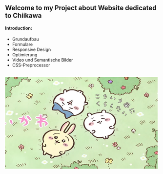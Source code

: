 
## Welcome to my Project about Website dedicated to Chiikawa


#### Introduction:

- Grundaufbau
- Formulare
- Responsive Design
- Optimierung
- Video und Semantische Bilder 
- CSS-Preprocessor

<br>

<img src="/Design/a.webp" alt="alt text" width="500" height="300">


